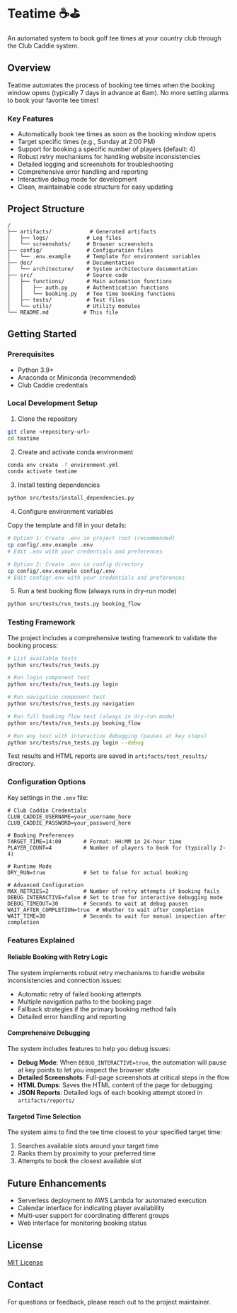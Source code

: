 # Teatime ☕⛳

An automated system to book golf tee times at your country club through the Club Caddie system.

## Overview

Teatime automates the process of booking tee times when the booking window opens (typically 7 days in advance at 6am). No more setting alarms to book your favorite tee times!

### Key Features

- Automatically book tee times as soon as the booking window opens
- Target specific times (e.g., Sunday at 2:00 PM)
- Support for booking a specific number of players (default: 4)
- Robust retry mechanisms for handling website inconsistencies
- Detailed logging and screenshots for troubleshooting
- Comprehensive error handling and reporting
- Interactive debug mode for development
- Clean, maintainable code structure for easy updating

## Project Structure

```
/
├── artifacts/            # Generated artifacts
│   ├── logs/            # Log files
│   └── screenshots/     # Browser screenshots
├── config/              # Configuration files
│   └── .env.example     # Template for environment variables
├── doc/                 # Documentation
│   └── architecture/    # System architecture documentation
├── src/                 # Source code
│   ├── functions/       # Main automation functions
│   │   ├── auth.py      # Authentication functions
│   │   └── booking.py   # Tee time booking functions
│   ├── tests/           # Test files
│   └── utils/           # Utility modules
└── README.md           # This file
```

## Getting Started

### Prerequisites

- Python 3.9+
- Anaconda or Miniconda (recommended)
- Club Caddie credentials

### Local Development Setup

1. Clone the repository

```bash
git clone <repository-url>
cd teatime
```

2. Create and activate conda environment

```bash
conda env create -f environment.yml
conda activate teatime
```

3. Install testing dependencies

```bash
python src/tests/install_dependencies.py
```

4. Configure environment variables

Copy the template and fill in your details:

```bash
# Option 1: Create .env in project root (recommended)
cp config/.env.example .env
# Edit .env with your credentials and preferences

# Option 2: Create .env in config directory
cp config/.env.example config/.env
# Edit config/.env with your credentials and preferences
```

5. Run a test booking flow (always runs in dry-run mode)

```bash
python src/tests/run_tests.py booking_flow
```

### Testing Framework

The project includes a comprehensive testing framework to validate the booking process:

```bash
# List available tests
python src/tests/run_tests.py

# Run login component test
python src/tests/run_tests.py login

# Run navigation component test 
python src/tests/run_tests.py navigation

# Run full booking flow test (always in dry-run mode)
python src/tests/run_tests.py booking_flow

# Run any test with interactive debugging (pauses at key steps)
python src/tests/run_tests.py login --debug
```

Test results and HTML reports are saved in `artifacts/test_results/` directory.

### Configuration Options

Key settings in the `.env` file:

```
# Club Caddie Credentials
CLUB_CADDIE_USERNAME=your_username_here
CLUB_CADDIE_PASSWORD=your_password_here

# Booking Preferences
TARGET_TIME=14:00       # Format: HH:MM in 24-hour time
PLAYER_COUNT=4          # Number of players to book for (typically 2-4)

# Runtime Mode
DRY_RUN=true            # Set to false for actual booking

# Advanced Configuration
MAX_RETRIES=2           # Number of retry attempts if booking fails
DEBUG_INTERACTIVE=false # Set to true for interactive debugging mode
DEBUG_TIMEOUT=30        # Seconds to wait at debug pauses
WAIT_AFTER_COMPLETION=true  # Whether to wait after completion
WAIT_TIME=30            # Seconds to wait for manual inspection after completion
```

### Features Explained

#### Reliable Booking with Retry Logic

The system implements robust retry mechanisms to handle website inconsistencies and connection issues:

- Automatic retry of failed booking attempts
- Multiple navigation paths to the booking page
- Fallback strategies if the primary booking method fails
- Detailed error handling and reporting

#### Comprehensive Debugging

The system includes features to help you debug issues:

- **Debug Mode**: When `DEBUG_INTERACTIVE=true`, the automation will pause at key points to let you inspect the browser state
- **Detailed Screenshots**: Full-page screenshots at critical steps in the flow
- **HTML Dumps**: Saves the HTML content of the page for debugging
- **JSON Reports**: Detailed logs of each booking attempt stored in `artifacts/reports/`

#### Targeted Time Selection

The system aims to find the tee time closest to your specified target time:

1. Searches available slots around your target time
2. Ranks them by proximity to your preferred time
3. Attempts to book the closest available slot

## Future Enhancements

- Serverless deployment to AWS Lambda for automated execution
- Calendar interface for indicating player availability 
- Multi-user support for coordinating different groups
- Web interface for monitoring booking status

## License

[MIT License](LICENSE)

## Contact

For questions or feedback, please reach out to the project maintainer.
